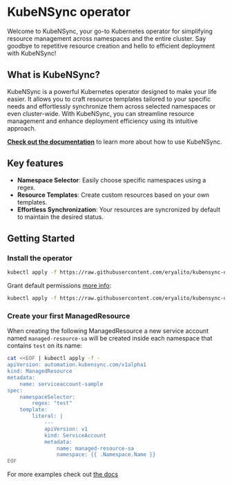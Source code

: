 # KubeNSync operator
Welcome to KubeNSync, your go-to Kubernetes operator for simplifying resource management across namespaces and the entire cluster. Say goodbye to repetitive resource creation and hello to efficient deployment with KubeNSync!

## What is KubeNSync?
KubeNSync is a powerful Kubernetes operator designed to make your life easier. It allows you to craft resource templates tailored to your specific needs and effortlessly synchronize them across selected namespaces or even cluster-wide. With KubeNSync, you can streamline resource management and enhance deployment efficiency using its intuitive approach.

[**Check out the documentation**](https://eryalito.github.io/kubensync-operator/) to learn more about how to use KubeNSync.

## Key features
- **Namespace Selector**: Easily choose specific namespaces using a regex.
- **Resource Templates**: Create custom resources based on your own templates.
- **Effortless Synchronization**: Your resources are syncronized by default to maintain the desired status.

## Getting Started

### Install the operator

``` bash
kubectl apply -f https://raw.githubusercontent.com/eryalito/kubensync-operator/main/render/manifests.yml
```

Grant default permissions [more info](https://docs.kubensync.com/getting-started/#installation):

``` bash
kubectl apply -f https://raw.githubusercontent.com/eryalito/kubensync-operator/main/render/rbac.yml
```

### Create your first ManagedResource

When creating the following ManagedResource a new service account named `managed-resource-sa` will be created inside each namespace that contains `test` on its name:
``` bash
cat <<EOF | kubectl apply -f -
apiVersion: automation.kubensync.com/v1alpha1
kind: ManagedResource
metadata:
    name: serviceaccount-sample
spec:
    namespaceSelector:
        regex: "test"
    template:
        literal: |
            ---
            apiVersion: v1
            kind: ServiceAccount
            metadata:
                name: managed-resource-sa
                namespace: {{ .Namespace.Name }}
EOF
```
For more examples check out [the docs](https://docs.kubensync.com/examples/)
